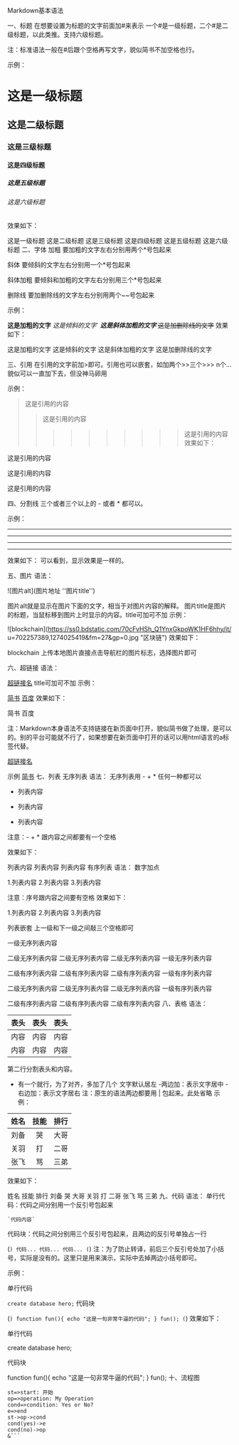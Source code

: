 Markdown基本语法

一、标题
在想要设置为标题的文字前面加#来表示
一个#是一级标题，二个#是二级标题，以此类推。支持六级标题。

注：标准语法一般在#后跟个空格再写文字，貌似简书不加空格也行。

示例：

# 这是一级标题
## 这是二级标题
### 这是三级标题
#### 这是四级标题
##### 这是五级标题
###### 这是六级标题
效果如下：

这是一级标题
这是二级标题
这是三级标题
这是四级标题
这是五级标题
这是六级标题
二、字体
加粗
要加粗的文字左右分别用两个*号包起来

斜体
要倾斜的文字左右分别用一个*号包起来

斜体加粗
要倾斜和加粗的文字左右分别用三个*号包起来

删除线
要加删除线的文字左右分别用两个~~号包起来

示例：

**这是加粗的文字**
*这是倾斜的文字*`
***这是斜体加粗的文字***
~~这是加删除线的文字~~
效果如下：

这是加粗的文字
这是倾斜的文字
这是斜体加粗的文字
这是加删除线的文字

三、引用
在引用的文字前加>即可。引用也可以嵌套，如加两个>>三个>>>
n个...
貌似可以一直加下去，但没神马卵用

示例：

>这是引用的内容
>>这是引用的内容
>>>>>>>>>>这是引用的内容
效果如下：

这是引用的内容

这是引用的内容

这是引用的内容

四、分割线
三个或者三个以上的 - 或者 * 都可以。

示例：

---
----
***
*****
效果如下：
可以看到，显示效果是一样的。

五、图片
语法：

![图片alt](图片地址 ''图片title'')

图片alt就是显示在图片下面的文字，相当于对图片内容的解释。
图片title是图片的标题，当鼠标移到图片上时显示的内容。title可加可不加
示例：

![blockchain](https://ss0.bdstatic.com/70cFvHSh_Q1YnxGkpoWK1HF6hhy/it/
u=702257389,1274025419&fm=27&gp=0.jpg "区块链")
效果如下：


blockchain
上传本地图片直接点击导航栏的图片标志，选择图片即可

六、超链接
语法：

[超链接名](超链接地址 "超链接title")
title可加可不加
示例：

[简书](http://jianshu.com)
[百度](http://baidu.com)
效果如下：

简书
百度

注：Markdown本身语法不支持链接在新页面中打开，貌似简书做了处理，是可以的。别的平台可能就不行了，如果想要在新页面中打开的话可以用html语言的a标签代替。

<a href="超链接地址" target="_blank">超链接名</a>

示例
<a href="https://www.jianshu.com/u/1f5ac0cf6a8b" target="_blank">简书</a>
七、列表
无序列表
语法：
无序列表用 - + * 任何一种都可以

- 列表内容
+ 列表内容
* 列表内容

注意：- + * 跟内容之间都要有一个空格

效果如下：

列表内容
列表内容
列表内容
有序列表
语法：
数字加点

1.列表内容
2.列表内容
3.列表内容

注意：序号跟内容之间要有空格
效果如下：

1.列表内容
2.列表内容
3.列表内容

列表嵌套
上一级和下一级之间敲三个空格即可

一级无序列表内容

二级无序列表内容
二级无序列表内容
二级无序列表内容
一级无序列表内容

二级有序列表内容
二级有序列表内容
二级有序列表内容
一级有序列表内容

二级无序列表内容
二级无序列表内容
二级无序列表内容
一级有序列表内容

二级有序列表内容
二级有序列表内容
二级有序列表内容
八、表格
语法：

表头|表头|表头
---|:--:|---:
内容|内容|内容
内容|内容|内容

第二行分割表头和内容。
- 有一个就行，为了对齐，多加了几个
文字默认居左
-两边加：表示文字居中
-右边加：表示文字居右
注：原生的语法两边都要用 | 包起来。此处省略
示例：

姓名|技能|排行
--|:--:|--:
刘备|哭|大哥
关羽|打|二哥
张飞|骂|三弟
效果如下：

姓名	技能	排行
刘备	哭	大哥
关羽	打	二哥
张飞	骂	三弟
九、代码
语法：
单行代码：代码之间分别用一个反引号包起来

    `代码内容`
代码块：代码之间分别用三个反引号包起来，且两边的反引号单独占一行

(```)
  代码...
  代码...
  代码...
(```)
注：为了防止转译，前后三个反引号处加了小括号，实际是没有的。这里只是用来演示，实际中去掉两边小括号即可。

示例：

单行代码

`create database hero;`
代码块

(```)
    function fun(){
         echo "这是一句非常牛逼的代码";
    }
    fun();
(```)
效果如下：

单行代码

create database hero;

代码块

function fun(){
  echo "这是一句非常牛逼的代码";
}
fun();
十、流程图
```flow
st=>start: 开始
op=>operation: My Operation
cond=>condition: Yes or No?
e=>end
st->op->cond
cond(yes)->e
cond(no)->op
&```

